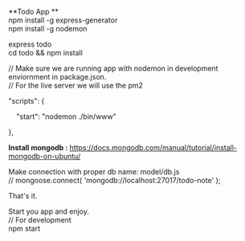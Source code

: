 **Todo App **  
npm install -g express-generator  
npm install -g nodemon  
  
express todo  
cd todo && npm install  
  
// Make sure we are running app with nodemon in development enviornment in package.json.  
// For the live server we will use the pm2  
  

"scripts": {

    "start": "nodemon ./bin/www"

},  
  
**Install mongodb :** https://docs.mongodb.com/manual/tutorial/install-mongodb-on-ubuntu/  
  
Make connection with proper db name: model/db.js  
// mongoose.connect( 'mongodb://localhost:27017/todo-note' );  
  
That's it.  
  
Start you app and enjoy.  
// For development   
npm start 